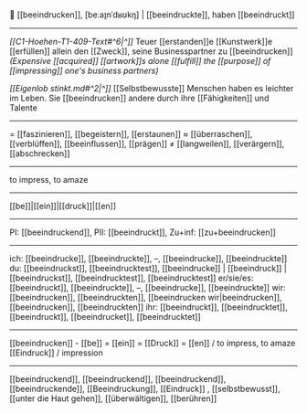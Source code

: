 💪 [[beeindrucken]], [beːaɪ̯nˈdʁʊkŋ] | [[beeindruckte]], haben [[beeindruckt]]

---
*[[C1-Hoehen-T1-409-Text#^6|^]]* Teuer [[erstanden]]e [[Kunstwerk]]e [[erfüllen]] allein den [[Zweck]], seine Businesspartner zu [[beeindrucken]] 
*(Expensive [[acquired]] [[artwork]]s alone [[fulfill]] the [[purpose]] of [[impressing]] one's business partners)*

*[[Eigenlob stinkt.md#^2|^]]* [[Selbstbewusste]] Menschen haben es leichter im Leben. Sie [[beeindrucken]] andere durch ihre [[Fähigkeiten]] und Talente

---
= [[faszinieren]], [[begeistern]], [[erstaunen]]
≈ [[überraschen]], [[verblüffen]], [[beeinflussen]], [[prägen]]
≠ [[langweilen]], [[verärgern]], [[abschrecken]]

---
to impress, to amaze

---
[[be]]|[[ein]]|[[druck]]|[[en]]

---
PI: [[beeindruckend]], PII: [[beeindruckt]], Zu+inf: [[zu+beeindrucken]]

---
ich: [[beeindrucke]], [[beeindruckte]], –, [[beeindrucke]], [[beeindruckte]]
du: [[beeindruckst]], [[beeindrucktest]], [[beeindrucke]] | [[beeindruck]] | [[beeindruckst]], [[beeindrucktest]], [[beeindrucktest]]
er/sie/es: [[beeindruckt]], [[beeindruckte]], –, [[beeindrucke]], [[beeindruckte]]
wir: [[beeindrucken]], [[beeindruckten]], [[beeindrucken wir|beeindrucken]], [[beeindrucken]], [[beeindruckten]]
ihr: [[beeindruckt]], [[beeindrucktet]], [[beeindruckt]], [[beeindrucket]], [[beeindrucktet]]

---
[[beeindrucken]] - [[be]] = [[ein]] = [[Druck]] = [[en]] / to impress, to amaze [[Eindruck]] / impression

---
[[beeindruckend]], [[beeindruckend]], [[beeindruckend]], [[beeindruckende]], [[Beeindruckung]], [[Eindruck]]
, [[selbstbewusst]], [[unter die Haut gehen]], [[überwältigen]], [[berühren]]